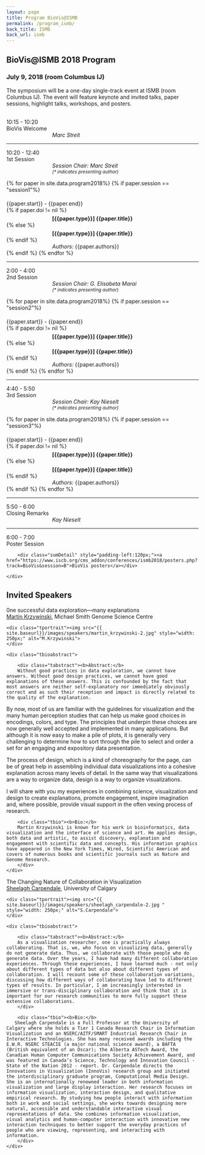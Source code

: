 ```yaml
---
layout: page
title: Program BioVis@ISMB
permalink: /program_ismb/
back_title: ISMB
back_url: ismb
---
```



## BioVis@ISMB 2018 Program

### July 9, 2018 (room Columbus IJ)

The symposium will be a one-day single-track event at ISMB (room Columbus IJ). The event will feature keynote and invited talks, paper sessions, highlight talks, workshops, and posters. 
<br>
<br>

<!--
A full list of accepted papers is available [here]({{site.baseurl}}/papers_ismb_accepted/).
<br>
-->

<!-- WELCOME --->
<div>
    <div class="sumTime2">10:15 - 10:20</div>
    <div>
        <div class="sumContent">BioVis Welcome</div>
          <div class="sumDetail" style="padding-left:120px;"><i>Marc Streit</i></div>
    </div>
</div>

<hr class="style-one">


<!-- SESSION 1 --->

<div>
    <div class="sumTime2"> 10:20 - 12:40</div>
    <div>
        <div class="sumContent">1st Session</div>
    </div>
    <div class="sumDetail" style="padding-left:120px;"><i>Session Chair: Marc Streit</i> </div>
    <div class="sumDetail" style="padding-left:120px;font-size:12px;"><i>(* indicates presenting author)</i> </div>
</div>

{% for paper in site.data.program2018%}
{% if paper.session == "session1"%}
  <div>
      <div class="sumTime" style="padding-top:5px;"> {{paper.start}} - {{paper.end}}</div>
      {% if paper.doi != nil %}
      <div>
          <div class="ttile" style="padding-left:120px; padding-top:5px;">
          <b><!--<a href="{{paper.doi}}">--> [{{paper.type}}] <!--</a>--></b> <b>{{paper.title}}</b></div>
      </div>
      {% else %}
      <div>
          <div class="ttile" style="padding-left:120px; padding-top:5px;"> <b>[{{paper.type}}] {{paper.title}}</b></div>
      </div>
      {% endif %}
      <div class="sumDetail" style="padding-left:120px;"> <em>Authors:</em> {{paper.authors}}</div>
  </div>
{% endif %}
{% endfor %}

<!-- SESSION 2 -->
<hr class="style-one">

<div>
    <div class="sumTime2">2:00 - 4:00</div>
    <div>
        <div class="sumContent">2nd Session</div>
    </div>
    <div class="sumDetail" style="padding-left:120px;"><i>Session Chair: G. Elisabeta Marai</i> </div>
    <div class="sumDetail" style="padding-left:120px;font-size:12px;"><i>(* indicates presenting author)</i> </div>
</div>

{% for paper in site.data.program2018%}
{% if paper.session == "session2"%}
  <div>
      <div class="sumTime" style="padding-top:5px;"> {{paper.start}} - {{paper.end}}</div>
      {% if paper.doi != nil %}
      <div>
          <div class="ttile" style="padding-left:120px; padding-top:5px;">
          <b><!--<a href="{{paper.doi}}">--> [{{paper.type}}] <!--</a>--></b> <b>{{paper.title}}</b></div>
      </div>
      {% else %}
      <div>
          <div class="ttile" style="padding-left:120px; padding-top:5px;"> <b>[{{paper.type}}] {{paper.title}}</b></div>
      </div>
      {% endif %}
      <div class="sumDetail" style="padding-left:120px;"> <em>Authors:</em> {{paper.authors}}</div>
  </div>
{% endif %}
{% endfor %}

<!-- SESSION 3 -->
<hr class="style-one">

<div>
    <div class="sumTime2">4:40 - 5:50</div>
    <div>
        <div class="sumContent">3rd Session</div>
    </div>
    <div class="sumDetail" style="padding-left:120px;"><i>Session Chair: Kay Nieselt</i> </div>
    <div class="sumDetail" style="padding-left:120px;font-size:12px;"><i>(* indicates presenting author)</i> </div>	
</div>

{% for paper in site.data.program2018%}
{% if paper.session == "session3"%}
  <div>
      <div class="sumTime" style="padding-top:5px;"> {{paper.start}} - {{paper.end}}</div>
      {% if paper.doi != nil %}
      <div>
          <div class="ttile" style="padding-left:120px; padding-top:5px;">
          <b><!--<a href="{{paper.doi}}">--> [{{paper.type}}] <!--</a>--></b> <b>{{paper.title}}</b></div>
      </div>
      {% else %}
      <div>
          <div class="ttile" style="padding-left:120px; padding-top:5px;"> <b>[{{paper.type}}] {{paper.title}}</b></div>
      </div>
      {% endif %}
      <div class="sumDetail" style="padding-left:120px;"> <em>Authors:</em> {{paper.authors}}</div>
  </div>
{% endif %}
{% endfor %}

<!-- CLOSING REMARKS AND POSTER SESSION -->
<hr class="style-one">
<div>
    <div class="sumTime2">5:50 - 6:00</div>
    <div>
        <div class="sumContent">Closing Remarks</div>
          <div class="sumDetail" style="padding-left:120px;"><i>Kay Nieselt</i></div>
    </div>
</div>

<hr class="style-one">


<div>
    <div class="sumTime2">6:00 - 7:00</div>
    <div>
        <div class="sumContent">Poster Session</div>
       
		<div class="sumDetail" style="padding-left:120px;"><a href="https://www.iscb.org/cms_addon/conferences/ismb2018/posters.php?track=BioVis&session=B">BioVis posters</a></div>
		
    </div>
</div>



## Invited Speakers

<!--<h3>Keynote Speaker</h3>-->
<a name="martin"></a>
<div class="talk">
    <div class="ttitle">0ne successful data exploration—many explanations
        <!--{% if talk.slides %}
        <span class="tspeaker" style="float: right;"><a href="{{ site.baseurl }}/files/{{talk.slides}}">Download
            Slides</a></span>
        {% endif %}-->
    </div>
    <div><span class="tspeaker"><a href="http://mkweb.bcgsc.ca/">Martin Krzywinski</a></span>, <span> Michael Smith Genome Science Centre </span></div>

    <div class="tportrait"><img src="{{ site.baseurl}}/images/speakers/martin_krzywinski-2.jpg" style="width: 250px;" alt="M.Krzywinski">
    </div>

    <div class="tbioabstract">

        <div class="tabstract"><b>Abstract:</b>
        Without good practices in data exploration, we cannot have answers. Without good design practices, we cannot have good explanations of these answers. This is confounded by the fact that most answers are neither self-explanatory nor immediately obviously correct and as such their reception and impact is directly related to the quality of the explanation.

By now, most of us are familiar with the guidelines for visualization and the many human perception studies that can help us make good choices in encodings, colors, and type. The principles that underpin these choices are now generally well accepted and implemented in many applications. But although it is now easy to make a pile of plots, it is generally very challenging to determine how to sort through the pile to select and order a set for an engaging and expository data presentation.  

The process of design, which is a kind of choreography for the page, can be of great help in assembling individual data visualizations into a cohesive explanation across many levels of detail. In the same way that visualizations are a way to organize data, design is a way to organize visualizations. 

I will share with you my experiences in combining science, visualization and design to create explanations, promote engagement, inspire imagination and, where possible, provide visual support in the often vexing process of research. 
        </div>

        <div class="tbio"><b>Bio:</b>
        Martin Krzywinski is known for his work in bioinformatics, data visualization and the interface of science and art. He applies design, both data and artistic, to assist discovery, explanation and engagement with scientific data and concepts. His information graphics have appeared in the New York Times, Wired, Scientific American and covers of numerous books and scientific journals such as Nature and Genome Research. 
        </div>
    </div>
</div>

<a name="sheelagh"></a>
<div class="talk">
    <div class="ttitle">The Changing Nature of Collaboration in Visualization
        <!--{% if talk.slides %}
        <span class="tspeaker" style="float: right;"><a href="{{ site.baseurl }}/files/{{talk.slides}}">Download
            Slides</a></span>
        {% endif %}-->
    </div>
    <div><span class="tspeaker"><a href="http://pages.cpsc.ucalgary.ca/~sheelagh/">Sheelagh Carpendale</a></span>, <span> University of Calgary </span></div>

    <div class="tportrait"><img src="{{ site.baseurl}}/images/speakers/sheelagh_carpendale-2.jpg " style="width: 250px;" alt="S.Carpendale">
    </div>

    <div class="tbioabstract">

        <div class="tabstract"><b>Abstract:</b>
        As a visualization researcher, one is practically always collaborating. That is, we, who focus on visualizing data, generally do not generate data. Thus, we collaborate with those people who do generate data. Over the years, I have had many different collaboration experiences. Through these experiences, I have learned much - not only about different types of data but also about different types of collaboration. I will recount some of these collaboration variations, discussing how different ways of collaborating have led to different types of results. In particular, I am increasingly interested in immersive or trans-disciplinary collaboration and think that it is important for our research communities to more fully support these extensive collaborations.
        </div>

        <div class="tbio"><b>Bio:</b>
       Sheelagh Carpendale is a Full Professor at the University of Calgary where she holds a Tier 1 Canada Research Chair in Information Visualization and an NSERC/AITF/SMART Industrial Research Chair in Interactive Technologies. She has many received awards including the E.W.R. NSERC STEACIE (a major national science award), a BAFTA (British equivalent of an Oscar); the Alberta ASTech Award, the Canadian Human Computer Communications Society Achievement Award, and was featured in Canada’s Science, Technology and Innovation Council - State of the Nation 2012 - report. Dr. Carpendale directs the Innovations in Visualization (InnoVis) research group and initiated the interdisciplinary graduate program, Computational Media Design. She is an internationally renowned leader in both information visualization and large display interaction. Her research focuses on information visualization, interaction design, and qualitative empirical research. By studying how people interact with information both in work and social settings, she works towards designing more natural, accessible and understandable interactive visual representations of data. She combines information visualization, visual analytics and human-computer interaction with innovative new interaction techniques to better support the everyday practices of people who are viewing, representing, and interacting with information. 
        </div>
    </div>
</div>
